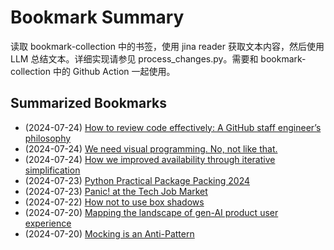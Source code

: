 # Bookmark Summary 
读取 bookmark-collection 中的书签，使用 jina reader 获取文本内容，然后使用 LLM 总结文本。详细实现请参见 process_changes.py。需要和 bookmark-collection 中的 Github Action 一起使用。
    
## Summarized Bookmarks
- (2024-07-24) [How to review code effectively: A GitHub staff engineer’s philosophy](202407/2024-07-24-how-to-review-code-effectively:-a-github-staff-engineer’s-philosophy.md)
- (2024-07-24) [We need visual programming. No, not like that.](202407/2024-07-24-we-need-visual-programming.-no,-not-like-that..md)
- (2024-07-24) [How we improved availability through iterative simplification](202407/2024-07-24-how-we-improved-availability-through-iterative-simplification.md)
- (2024-07-23) [Python Practical Package Packing 2024](202407/2024-07-24-python-practical-package-packing-2024.md)
- (2024-07-23) [Panic! at the Tech Job Market](202407/2024-07-24-panic!-at-the-tech-job-market.md)
- (2024-07-22) [How not to use box shadows](202407/2024-07-24-how-not-to-use-box-shadows.md)
- (2024-07-20) [Mapping the landscape of gen-AI product user experience](202407/2024-07-24-mapping-the-landscape-of-gen-ai-product-user-experience.md)
- (2024-07-20) [Mocking is an Anti-Pattern](202407/2024-07-24-mocking-is-an-anti-pattern.md)
